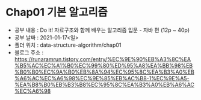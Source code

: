 # Chap01 기본 알고리즘

- 공부 내용 : Do it! 자료구조와 함께 배우는 알고리즘 입문 - 자바 편 (12p ~ 40p)
- 공부 날짜 : 2021-01-17<일>
- 폴더 위치 : data-structure-algorithm/chap01
- 블로그 주소 : https://runaramrun.tistory.com/entry/%EC%9E%90%EB%A3%8C%EA%B5%AC%EC%A1%B0%EC%99%80%ED%95%A8%EA%BB%98%EB%B0%B0%EC%9A%B0%EB%8A%94%EC%95%8C%EA%B3%A0%EB%A6%AC%EC%A6%98%EC%9E%85%EB%AC%B8-1%EC%9E%A5-%EA%B8%B0%EB%B3%B8%EC%95%8C%EA%B3%A0%EB%A6%AC%EC%A6%98

